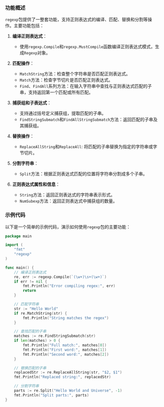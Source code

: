 ### 功能概述
`regexp`包提供了一整套功能，支持正则表达式的编译、匹配、替换和分割等操作。主要功能包括：

1. **编译正则表达式**：
   - 使用`regexp.Compile`和`regexp.MustCompile`函数编译正则表达式模式，生成`Regexp`对象。
   
2. **匹配操作**：
   - `MatchString`方法：检查整个字符串是否匹配正则表达式。
   - `Match`方法：检查字节切片是否匹配正则表达式。
   - `Find`、`FindAll`系列方法：在输入字符串中查找与正则表达式匹配的子串，支持返回第一个匹配或所有匹配。

3. **捕获组和子表达式**：
   - 支持通过括号定义捕获组，提取匹配的子串。
   - `FindStringSubmatch`和`FindAllStringSubmatch`方法：返回匹配的子串及其捕获组。

4. **替换操作**：
   - `ReplaceAllString`和`ReplaceAll`: 将匹配的子串替换为指定的字符串或字节切片。

5. **分割字符串**：
   - `Split`方法：根据正则表达式匹配的位置将字符串分割成多个子串。

6. **正则表达式属性和信息**：
   - `String`方法：返回正则表达式的字符串表示形式。
   - `NumSubexp`方法：返回正则表达式中捕获组的数量。

### 示例代码

以下是一个简单的示例代码，演示如何使用`regexp`包的主要功能：

```go
package main

import (
    "fmt"
    "regexp"
)

func main() {
    // 编译正则表达式
    re, err := regexp.Compile(`(\w+)\s+(\w+)`)
    if err != nil {
        fmt.Println("Error compiling regex:", err)
        return
    }

    // 匹配字符串
    str := "Hello World"
    if re.MatchString(str) {
        fmt.Println("String matches the regex")
    }

    // 查找匹配的子串
    matches := re.FindStringSubmatch(str)
    if len(matches) > 0 {
        fmt.Println("Full match:", matches[0])
        fmt.Println("First word:", matches[1])
        fmt.Println("Second word:", matches[2])
    }

    // 替换匹配的子串
    replacedStr := re.ReplaceAllString(str, "$2, $1")
    fmt.Println("Replaced string:", replacedStr)

    // 分割字符串
    parts := re.Split("Hello World and Universe", -1)
    fmt.Println("Split parts:", parts)
}
```
